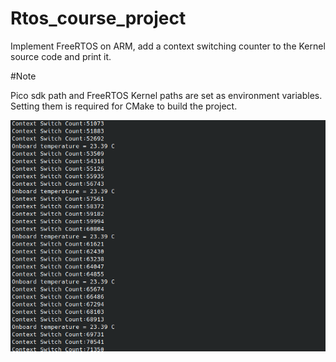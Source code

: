 # Rtos_course_project

Implement FreeRTOS on ARM, add a context switching counter to the Kernel source code and print it.

#Note

Pico sdk path and FreeRTOS Kernel paths are set as environment variables.
Setting them is required for CMake to build the project.


<img src="./images/serialmonitoroutput.png" title="Std output"/>
